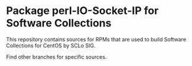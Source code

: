 # Package perl-IO-Socket-IP for Software Collections

This repository contains sources for RPMs that are used
to build Software Collections for CentOS by SCLo SIG.

Find other branches for specific sources.
